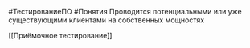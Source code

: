 #ТестированиеПО #Понятия
Проводится потенциальными или уже существующими клиентами на собственных мощностях

[[Приёмочное тестирование]]